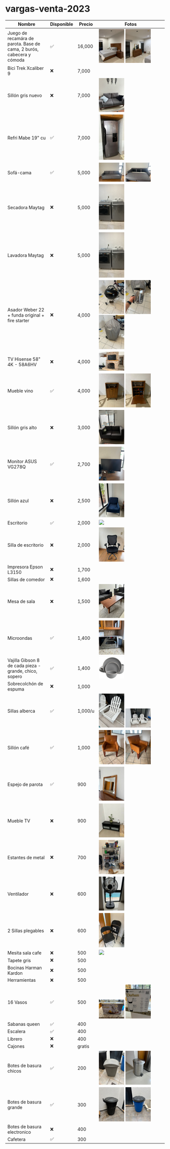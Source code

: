 # vargas-venta-2023

| Nombre                                                                | Disponible | Precio  | Fotos                                                                                                                               |
| --------------------------------------------------------------------- | ---------- | ------- | ----------------------------------------------------------------------------------------------------------------------------------- |
| Juego de recamára de parota. Base de cama, 2 burós, cabecera y cómoda | ✅         | 16,000  | <img src='./img/cuarto 1.jpeg' width=40%> <img src='./img/cuarto 2.jpeg' width=40%>                                                 |
| Bici Trek Xcaliber 9                                                  | ❌         | 7,000   |                                                                                                                                     |
| Sillón gris nuevo                                                     | ❌         | 7,000   | <img src='./img/sillon gris nuevo.jpeg' width="40%">                                                                                |
| Refri Mabe 19" cu                                                     | ✅         | 7,000   | <img src='./img/refri mabe 19.jpeg' width="40%">                                                                                    |
| Sofá-cama                                                             | ✅         | 5,000   | <img src='./img/sofa cama 1.jpeg' width="40%"> <img src='./img/sofa cama 2.jpeg' width="40%">                                       |
| Secadora Maytag                                                       | ❌         | 5,000   | <img src='./img/lavadora y secadora.jpeg' width="40%">                                                                              |
| Lavadora Maytag                                                       | ❌         | 5,000   | <img src='./img/lavadora y secadora.jpeg' width="40%">                                                                              |
| Asador Weber 22 + funda original + fire starter                       | ❌         | 4,000   | <img src='./img/asador 1.jpeg' width="40%"> <img src='./img/asador 2.jpeg' width="40%"> <img src='./img/asador 3.jpeg' width="40%"> |
| TV Hisense 58" 4K - 58A6HV                                            | ❌         | 4,000   | <img src='./img/tv.jpeg' width="40%">                                                                                               |
| Mueble vino                                                           | ✅         | 4,000   | <img src='./img/vineta 1.jpeg' width="40%"> <img src='./img/vineta 2.jpeg' width="40%">                                             |
| Sillón gris alto                                                      | ❌         | 3,000   | <img src='./img/sillon gris viejo.jpeg' width="40%">                                                                                |
| Monitor ASUS VG278Q                                                   | ✅         | 2,700   | <img src='./img/monitor.jpeg' width="40%">                                                                                          |
| Sillón azul                                                           | ❌         | 2,500   | <img src='./img/sillon azul.jpeg' width="40%">                                                                                      |
| Escritorio                                                            | ✅         | 2,000   | <img src='./img/escritorio.jpeg.jpeg' width="40%">                                                                                  |
| Silla de escritorio                                                   | ❌         | 2,000   | <img src='./img/silla escritorio.jpeg' width="40%">                                                                                 |
| Impresora Epson L3150                                                 | ❌         | 1,700   |                                                                                                                                     |
| Sillas de comedor                                                     | ❌         | 1,600   |                                                                                                                                     |
| Mesa de sala                                                          | ❌         | 1,500   | <img src='./img/mesa sala.jpeg' width="40%">                                                                                        |
| Microondas                                                            | ✅         | 1,400   | <img src='./img/microondas.jpeg' width="40%">                                                                                       |
| Vajilla Gibson 8 de cada pieza - grande, chico, sopero                | ✅         | 1,400   | <img src='./img/vajilla.jpg' width="40%">                                                                                           |
| Sobrecolchón de espuma                                                | ❌         | 1,000   |                                                                                                                                     |
| Sillas alberca                                                        | ✅         | 1,000/u | <img src='./img/sillas alberca 1.jpeg' width="40%"> <img src='./img/sillas alberca 2.jpeg' width="40%">                             |
| Sillón café                                                           | ✅         | 1,000   | <img src='./img/sillon cafe 1.jpeg' width="40%"> <img src='./img/sillon cafe 2.jpeg' width="40%">                                   |
| Espejo de parota                                                      | ✅         | 900     | <img src='./img/espejo parota.jpeg' width="40%">                                                                                    |
| Mueble TV                                                             | ❌         | 900     | <img src='./img/mueble TV.jpeg' width="40%">                                                                                        |
| Estantes de metal                                                     | ❌         | 700     | <img src='./img/estante metal.jpeg' width="40%">                                                                                    |
| Ventilador                                                            | ❌         | 600     | <img src='./img/ventilador.jpeg' width="40%">                                                                                       |
| 2 Sillas plegables                                                    | ❌         | 600     | <img src='./img/sillas plegables.jpeg' width="40%">                                                                                 |
| Mesita sala cafe                                                      | ❌         | 500     | <img src='./img/mesita cafe.jpeg' width="40%">                                                                                      |
| Tapete gris                                                           | ❌         | 500     |                                                                                                                                     |
| Bocinas Harman Kardon                                                 | ❌         | 500     |                                                                                                                                     |
| Herramientas                                                          | ❌         | 500     |                                                                                                                                     |
| 16 Vasos                                                              | ✅         | 500     | <img src='./img/vasos 1.jpeg' width="40%"> <img src='./img/vasos 2.jpeg' width="40%">                                               |
| Sabanas queen                                                         | ✅         | 400     |                                                                                                                                     |
| Escalera                                                              | ✅         | 400     |                                                                                                                                     |
| Librero                                                               | ❌         | 400     |                                                                                                                                     |
| Cajones                                                               | ❌         | gratis  |                                                                                                                                     |
| Botes de basura chicos                                                | ✅         | 200     | <img src='./img/basura mediano.jpeg' width="40%"> <img src='./img/basura chico 2.jpeg' width="40%">                                 |
| Botes de basura grande                                                | ✅         | 300     | <img src='./img/basura grande.jpeg' width="40%"> <img src='./img/basura grande 2.jpeg' width="40%">                                 |
| Botes de basura electronico                                           | ❌         | 400     |                                                                                                                                     |
| Cafetera                                                              | ✅         | 300     |                                                                                                                                     |
